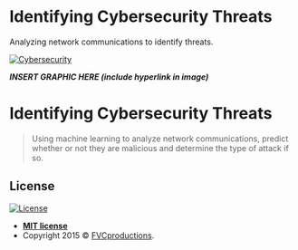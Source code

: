 # Identifying Cybersecurity Threats
Analyzing network communications to identify threats.

<a href="http://fvcproductions.com"><img src="https://imgur.com/a/LvvK7VV" title="Cybersecurity" alt="Cybersecurity"></a>

***INSERT GRAPHIC HERE (include hyperlink in image)***

# Identifying Cybersecurity Threats

> Using machine learning to analyze network communications, predict whether or not they are malicious and determine the type of attack if so.

## License

[![License](http://img.shields.io/:license-mit-blue.svg?style=flat-square)](http://badges.mit-license.org)

- **[MIT license](http://opensource.org/licenses/mit-license.php)**
- Copyright 2015 © <a href="http://fvcproductions.com" target="_blank">FVCproductions</a>.
